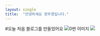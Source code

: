 ```yaml
---
layout: single
title:  "안녕하세요 정무경입니다."
---
```

#오늘 처음 블로그를 만들었어요
![0번 이미지](![0](https://user-images.githubusercontent.com/118415645/203925787-bfa36db0-0fb2-4324-957c-050146f7906e.GIF))
<img src='![0](https://user-images.githubusercontent.com/118415645/203925787-bfa36db0-0fb2-4324-957c-050146f7906e.GIF)'>
